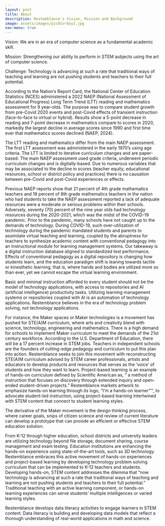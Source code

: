 ```yaml
---
layout: post
title: About
description: Restemblance's Vision, Mission and Background
image: assets/images/pic01vrboy1.jpg
nav-menu: true
---
```


Vision: We are in an era of computer science as a fundamental academic skill.

Mission: Strengthening our ability to perform in STEM aubjects using the art of computer science.

Challenge: Technology is advancing at such a rate that traditional ways of teaching and learning are not pushing students and teachers to their full potential.

According to the Nation’s Report Card, the National Center of Education Statistics (NCES) administered a 2022 NAEP (National Assessment of Educational Progress) Long Term Trend (LTT) reading and mathematics assessment for 9 year-olds. The purpose was to compare student growth from pre-Covid 2020 events and post-Covid effects of transient instruction (face-to-face to virtual or hybrid). Results show a 5-point decrease in reading and 7-point decrease in mathematics compare to scores in 2020, markedly the largest decline in average scores since 1990 and first time ever that mathematics scores declined (NAEP, 2024). 


The LTT reading and mathematics differ from the main NAEP assessment. The first LTT assessment was administered in the early 1970’s using age criteria. The LTT is limited to iterative curriculum changes and are paper-based. The main NAEP assessment used grade criteria, underwent periodic curriculum changes and is digitally-based. Due to numerous variables that may be associated to the decline in scores (teacher equity, educational resources, school or district policy and practices) there is no causation between pre-Covid and post-Covid experiences or effects.


Previous NAEP reports show that 21 percent of 4th grade mathematics teachers and 18 percent of 8th grade mathematics teachers in the nation who had students to take the NAEP assessment reported a lack of adequate resources were a moderate or serious problems within their schools.  Adversely, seventy (70) percent of the nine year olds had technology resources during the 2020-2021, which was the midst of the COVID-19 pandemic. Prior to the pandemic, many schools have not caught up to the demands of technology. During COVID-19, such over-utilization of technology during the pandemic mandated students and parents to assimilate virtual teaching and learning, coupled by the abruptness for teachers to synthesize academic content with conventional pedagogy into an instructional module for learning management systems. Our takeaway is a digital instruction database aligned to standardized test performance. Effects of conventional pedagogy as a digital repository is changing how students learn, and the education paradigm shift is leaning towards tactile or kinesthetic learning, that is, where hands and bodies are utilized more so than ever, yet we cannot escape the virtual learning environment. 


Basic and minimal instruction afforded to every student should not be the model of technology applications, with access to repositories and AI (artificial intelligence) productivity tasks. Utilizing learning management systems or repositories coupled with AI is an automation of technology applications. Restemblance believes in the era of technology problem solving, not technology applications.


For instance, the Maker spaces or Maker technologies is a movement has pushed for STE(A)M curriculum, where arts and creativity blend with science, technology, engineering and mathematics.  There is a high demand for schools to implement Maker curriculum to meet the demands of the 21st century workforce. According to the U.S. Department of Education, there will be a 17 percent increase in STEM jobs. Teachers in independent schools are the founders of cutting-edge pedagogy and curriculum to put this plan into action. Restemblance seeks to join this movement with reconstructing STE(A)M curriculum advised by STEM career professionals, artists and educators to develop products and resources that serves as the ‘voice’ of students and how they want to learn. Project-based learning is an example of hands-on curriculum defined by Scientific American as, “ a method of instruction that focuses on discovery through extended inquiry and open-ended student-driven projects.”  Restemblance markets artwork to emphasize hands-on learning through its logo, “I’m a hands-on learner”™️, to advocate student-led instruction, using project-based learning intertwined with STEM content that connect to student learning styles. 


The derivative of the Maker movement is the design thinking process, where career goals, snips of citizen science and review of current literature can develop a prototype that can provide an efficient or effective STEM education solution.  


From K-12 through higher education, school districts and university leaders are utilizing technology beyond file storage, document sharing, course management and exam testing. Education institutions are enhancing the hands-on experience using state-of-the-art tools, such as 3D technology. Restemblance embraces this active movement of hands-on experiences and project-based learning by developing technology problem solving curriculum that can be implemented to K-12 teachers and students.  Developing hands-on, STEM content addresses the dilemma that “now technology is advancing at such a rate that traditional ways of teaching and learning are not pushing students and teachers to their full potential.” Traditional teaching with an active learning component, or hands-on learning experiences can serve students’ multiple intelligences or varied learning styles. 


Restemblance develops data literacy activities to engage learners in STEM content. Data literacy is building and developing data models that reflect a thorough understanding of real-world applications in math and science. 
